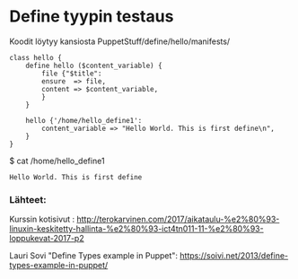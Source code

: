 # Define tyypin testaus


Koodit löytyy kansiosta PuppetStuff/define/hello/manifests/

```
class hello {
	define hello ($content_variable) {
		file {"$title":
		ensure  => file,
		content => $content_variable,
		}
	}
	
	hello {'/home/hello_define1':
		content_variable => "Hello World. This is first define\n",
	}
}
```

$ cat /home/hello_define1

```Hello World. This is first define```

### Lähteet:

Kurssin kotisivut :
http://terokarvinen.com/2017/aikataulu-%e2%80%93-linuxin-keskitetty-hallinta-%e2%80%93-ict4tn011-11-%e2%80%93-loppukevat-2017-p2

Lauri Sovi "Define Types example in Puppet": 
https://soivi.net/2013/define-types-example-in-puppet/



